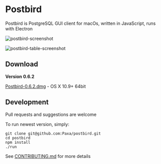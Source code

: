 # Postbird

Postbird is PostgreSQL GUI client for macOs, written in JavaScript, runs with Electron

![postbird-screenshot](https://cloud.githubusercontent.com/assets/26019/24329271/0758103e-1234-11e7-916c-40d407799580.png)

![postbird-table-screenshot](https://cloud.githubusercontent.com/assets/26019/24329272/075a06c8-1234-11e7-9fb8-fc800343e8ad.png)


## Download

**Version 0.6.2**

[Postbird-0.6.2.dmg](https://github.com/Paxa/postbird/releases/download/0.6.2/Postbird-0.6.2.dmg) - OS X 10.9+ 64bit


## Development

Pull requests and suggestions are welcome

To run newest version, simply:

    git clone git@github.com:Paxa/postbird.git
    cd postbird
    npm install
    ./run

See [CONTRIBUTING.md](/CONTRIBUTING.md) for more details